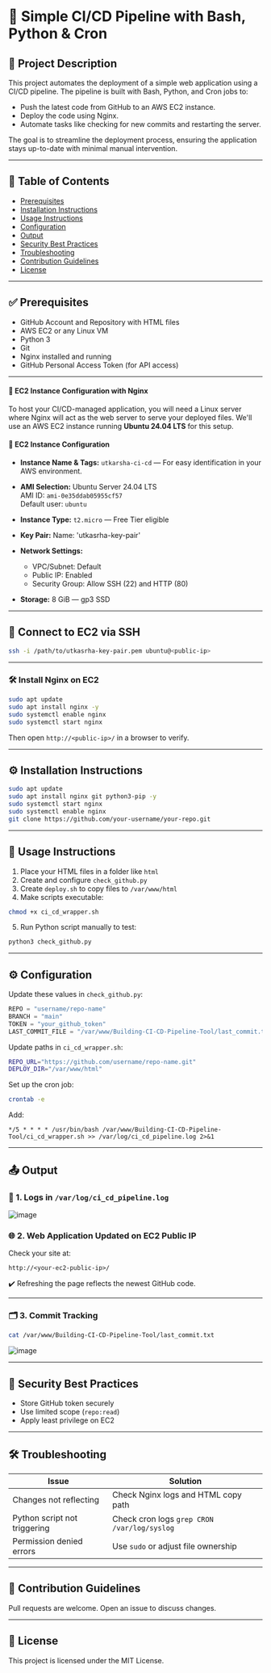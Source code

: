# 🔄 Simple CI/CD Pipeline with Bash, Python & Cron

## 📘 Project Description

This project automates the deployment of a simple web application using a CI/CD pipeline. The pipeline is built with Bash, Python, and Cron jobs to:

- Push the latest code from GitHub to an AWS EC2 instance.
- Deploy the code using Nginx.
- Automate tasks like checking for new commits and restarting the server.

The goal is to streamline the deployment process, ensuring the application stays up-to-date with minimal manual intervention.

---

## 📑 Table of Contents

- [Prerequisites](#prerequisites)  
- [Installation Instructions](#installation-instructions)  
- [Usage Instructions](#usage-instructions)  
- [Configuration](#configuration)  
- [Output](#output)  
- [Security Best Practices](#security-best-practices)  
- [Troubleshooting](#troubleshooting)  
- [Contribution Guidelines](#contribution-guidelines)  
- [License](#license)  

---

## ✅ Prerequisites

- GitHub Account and Repository with HTML files  
- AWS EC2 or any Linux VM  
- Python 3  
- Git  
- Nginx installed and running  
- GitHub Personal Access Token (for API access)

---

#### 🔧 EC2 Instance Configuration with Nginx

To host your CI/CD-managed application, you will need a Linux server where Nginx will act as the web server to serve your deployed files. We'll use an AWS EC2 instance running **Ubuntu 24.04 LTS** for this setup.

#### 👥 EC2 Instance Configuration

* **Instance Name & Tags:**
  `utkarsha-ci-cd` — For easy identification in your AWS environment.

* **AMI Selection:**
  Ubuntu Server 24.04 LTS  
  AMI ID: `ami-0e35ddab05955cf57`  
  Default user: `ubuntu`

* **Instance Type:**
  `t2.micro` — Free Tier eligible

* **Key Pair:**
  Name: 'utkasrha-key-pair'

* **Network Settings:**
  * VPC/Subnet: Default
  * Public IP: Enabled
  * Security Group: Allow SSH (22) and HTTP (80)

* **Storage:**
  8 GiB — gp3 SSD

---

## 🔧 Connect to EC2 via SSH

```bash
ssh -i /path/to/utkasrha-key-pair.pem ubuntu@<public-ip>
```

---

### 🛠️ Install Nginx on EC2

```bash
sudo apt update
sudo apt install nginx -y
sudo systemctl enable nginx
sudo systemctl start nginx
```

Then open `http://<public-ip>/` in a browser to verify.

---

## ⚙️ Installation Instructions

```bash
sudo apt update
sudo apt install nginx git python3-pip -y
sudo systemctl start nginx
sudo systemctl enable nginx
git clone https://github.com/your-username/your-repo.git
```

---

## 🚀 Usage Instructions

1. Place your HTML files in a folder like `html`
2. Create and configure `check_github.py`
3. Create `deploy.sh` to copy files to `/var/www/html`
4. Make scripts executable:

```bash
chmod +x ci_cd_wrapper.sh
```

5. Run Python script manually to test:

```bash
python3 check_github.py
```

---

## ⚙️ Configuration

Update these values in `check_github.py`:

```python
REPO = "username/repo-name"
BRANCH = "main"
TOKEN = "your_github_token"
LAST_COMMIT_FILE = "/var/www/Building-CI-CD-Pipeline-Tool/last_commit.txt"
```

Update paths in `ci_cd_wrapper.sh`:

```bash
REPO_URL="https://github.com/username/repo-name.git"
DEPLOY_DIR="/var/www/html"
```

Set up the cron job:

```bash
crontab -e
```

Add:

```cron
*/5 * * * * /usr/bin/bash /var/www/Building-CI-CD-Pipeline-Tool/ci_cd_wrapper.sh >> /var/log/ci_cd_pipeline.log 2>&1
```

---

## 📤 Output

### 📝 1. Logs in `/var/log/ci_cd_pipeline.log`

![image](https://github.com/user-attachments/assets/bd60dbd4-445b-4501-a882-f9e8b977c937)

### 🌐 2. Web Application Updated on EC2 Public IP

Check your site at:

```
http://<your-ec2-public-ip>/
```

✔️ Refreshing the page reflects the newest GitHub code.

---

### 🗂️ 3. Commit Tracking

```bash
cat /var/www/Building-CI-CD-Pipeline-Tool/last_commit.txt
```
![image](https://github.com/user-attachments/assets/4d1813a6-aab3-428d-972d-9fde5ea6399c)


---

## 🔐 Security Best Practices

- Store GitHub token securely
- Use limited scope (`repo:read`)
- Apply least privilege on EC2

---

## 🛠️ Troubleshooting

| Issue                        | Solution                                      |
| ---------------------------- | --------------------------------------------- |
| Changes not reflecting       | Check Nginx logs and HTML copy path           |
| Python script not triggering | Check cron logs `grep CRON /var/log/syslog`   |
| Permission denied errors     | Use `sudo` or adjust file ownership           |

---

## 🤝 Contribution Guidelines

Pull requests are welcome. Open an issue to discuss changes.

---

## 📄 License

This project is licensed under the MIT License.
